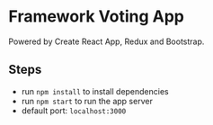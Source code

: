 # Framework Voting App

Powered by Create React App, Redux and Bootstrap.

## Steps
- run `npm install` to install dependencies
- run `npm start` to run the app server
- default port: `localhost:3000`